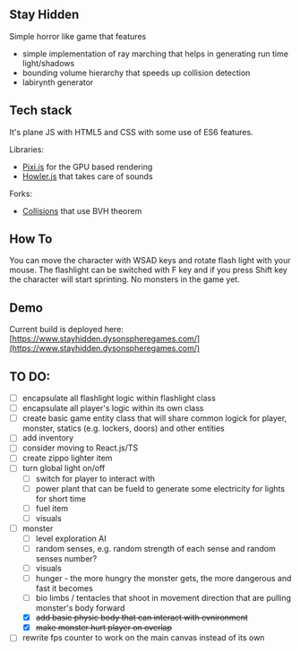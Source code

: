 ## Stay Hidden
Simple horror like game that features
- simple implementation of ray marching that helps in generating run time light/shadows
- bounding volume hierarchy that speeds up collision detection
- labirynth generator

## Tech stack
It's plane JS with HTML5 and CSS with some use of ES6 features.

Libraries:
- [Pixi.js](https://www.pixijs.com/) for the GPU based rendering
- [Howler.js](https://howlerjs.com/) that takes care of sounds

Forks:
- [Collisions](https://github.com/YesIDont/Collisions) that use BVH theorem

## How To
You can move the character with WSAD keys and rotate flash light with your mouse. The flashlight can be switched with F key and if you press Shift key the character will start sprinting. No monsters in the game yet.

## Demo
Current build is deployed here: [https://www.stayhidden.dysonspheregames.com/](https://www.stayhidden.dysonspheregames.com/)

## TO DO:
- [ ] encapsulate all flashlight logic within flashlight class
- [ ] encapsulate all player's logic within its own class
- [ ] create basic game entity class that will share common logick for player, monster, statics (e.g. lockers, doors) and other entities
- [ ] add inventory
- [ ] consider moving to React.js/TS
- [ ] create zippo lighter item
- [ ] turn global light on/off
    - [ ] switch for player to interact with
    - [ ] power plant that can be fueld to generate some electricity for lights for short time
    - [ ] fuel item
    - [ ] visuals
- [ ] monster
    - [ ] level exploration AI
    - [ ] random senses, e.g. random strength of each sense and random senses number?
    - [ ] visuals
    - [ ] hunger - the more hungry the monster gets, the more dangerous and fast it becomes
    - [ ] bio limbs / tentacles that shoot in movement direction that are pulling monster's body forward
    - [x] ~~add basic physic body that can interact with evnironment~~
    - [x] ~~make monster hurt player on overlap~~
- [ ] rewrite fps counter to work on the main canvas instead of its own
